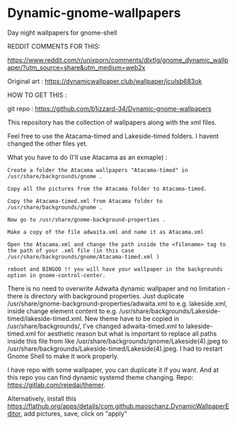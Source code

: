 # Dynamic-gnome-wallpapers
Day night wallpapers for gnome-shell

REDDIT COMMENTS FOR THIS:

https://www.reddit.com/r/unixporn/comments/dlxtlg/gnome_dynamic_wallpaper/?utm_source=share&utm_medium=web2x

Original art : https://dynamicwallpaper.club/wallpaper/jculsb683ok

HOW TO GET THIS :

git repo : https://github.com/b1izzard-34/Dynamic-gnome-wallpapers

This repository has the collection of wallpapers along with the xml files.

Feel free to use the Atacama-timed and Lakeside-timed folders. I havent changed the other files yet.

What you have to do (I'll use Atacama as an exmaple) :

    Create a folder the Atacama wallpapers "Atacama-timed" in /usr/share/backgrounds/gnome .

    Copy all the pictures from the Atacama folder to Atacama-timed.

    Copy the Atacama-timed.xml from Atacama folder to /usr/share/backgrounds/gnome .

    Now go to /usr/share/gnome-background-properties .

    Make a copy of the file adwaita.xml and name it as Atacama.xml

    Open the Atacama.xml and change the path inside the <filename> tag to the path of your .xml file (in this case /usr/share/backgrounds/gnome/Atacama-timed.xml )

    reboot and BINGOO !! you will have your wallpaper in the backgrounds option in gnome-control-center.

There is no need to overwrite Adwaita dynamic wallpaper and no limitation - there is directory with background properties. Just duplicate /usr/share/gnome-background-properties/adwaita.xml to e.g. lakeside.xml, inside change <filename> element content to e.g. /usr/share/backgrounds/Lakeside-timed/lakeside-timed.xml. New theme have to be copied in /usr/share/backgrounds/, I've changed adwaita-timed.xml to lakeside-timed.xml for aesthetic reason but what is important to replace all paths inside this file from like /usr/share/backgrounds/gnome/Lakeside(4).jpeg to /usr/share/backgrounds/Lakeside-timed/Lakeside(4).jpeg. I had to restart Gnome Shell to make it work properly.

I have repo with some wallpaper, you can duplicate it if you want. And at this repo you can find dynamic systemd theme changing. Repo: https://gitlab.com/rejedai/themer.

Alternatively, install this https://flathub.org/apps/details/com.github.maoschanz.DynamicWallpaperEditor, add pictures, save, click on "apply"

